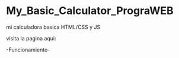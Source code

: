 # My_Basic_Calculator_PrograWEB
 mi calculadora basica HTML/CSS y JS
 
 
 visita la pagina aqui:



-Funcionamiento-

